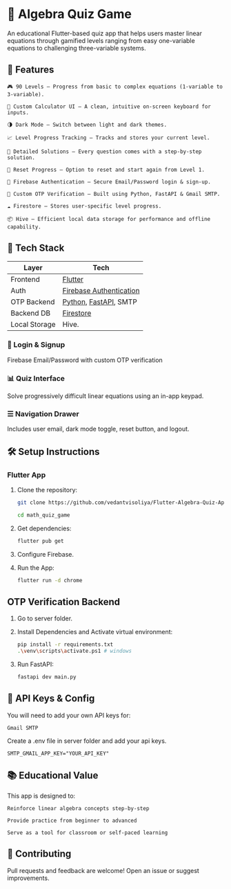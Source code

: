 # 📐 Algebra Quiz Game

An educational Flutter-based quiz app that helps users master linear equations through gamified levels ranging from easy one-variable equations to challenging three-variable systems.

## 🚀 Features

    🎮 90 Levels – Progress from basic to complex equations (1-variable to 3-variable).

    🔢 Custom Calculator UI – A clean, intuitive on-screen keyboard for inputs.

    🌗 Dark Mode – Switch between light and dark themes.

    📈 Level Progress Tracking – Tracks and stores your current level.

    🧮 Detailed Solutions – Every question comes with a step-by-step solution.

    🔄 Reset Progress – Option to reset and start again from Level 1.

    🔐 Firebase Authentication – Secure Email/Password login & sign-up.

    📧 Custom OTP Verification – Built using Python, FastAPI & Gmail SMTP.

    ☁️ Firestore – Stores user-specific level progress.

    📦 Hive – Efficient local data storage for performance and offline capability.

## 🔧 Tech Stack

| Layer         | Tech                                                                              |
| ------------- | --------------------------------------------------------------------------------- |
| Frontend      | [Flutter](https://flutter.dev/)                                                   |
| Auth          | [Firebase Authentication](https://firebase.google.com/products/auth)              |
| OTP Backend   | [Python](https://www.python.org/), [FastAPI](https://fastapi.tiangolo.com/), SMTP |
| Backend DB    | [Firestore](https://firebase.google.com/products/firestore)                       |
| Local Storage | Hive.                                                                             |

### 🔐 Login & Signup

Firebase Email/Password with custom OTP verification

### 📊 Quiz Interface

Solve progressively difficult linear equations using an in-app keypad.

### ☰ Navigation Drawer

Includes user email, dark mode toggle, reset button, and logout.

## 🛠 Setup Instructions

### Flutter App

1. Clone the repository:

   ```bash
   git clone https://github.com/vedantvisoliya/Flutter-Algebra-Quiz-App.git

   cd math_quiz_game
   ```

2. Get dependencies:

   ```bash
   flutter pub get
   ```

3. Configure Firebase.

4. Run the App:

   ```bash
   flutter run -d chrome
   ```

## OTP Verification Backend

1. Go to server folder.

2. Install Dependencies and Activate virtual environment:

   ```bash
   pip install -r requirements.txt
   .\venv\scripts\activate.ps1 # windows
   ```

3. Run FastAPI:

   ```bash
   fastapi dev main.py
   ```

## 🔐 API Keys & Config

You will need to add your own API keys for:

```
Gmail SMTP
```

Create a .env file in server folder and add your api keys.

```
SMTP_GMAIL_APP_KEY="YOUR_API_KEY"
```

## 📚 Educational Value

This app is designed to:

    Reinforce linear algebra concepts step-by-step

    Provide practice from beginner to advanced

    Serve as a tool for classroom or self-paced learning

## 🤝 Contributing

Pull requests and feedback are welcome! Open an issue or suggest improvements.
